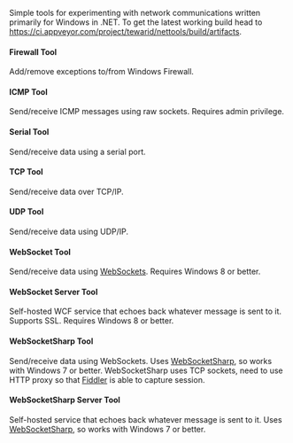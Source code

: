 Simple tools for experimenting with network communications written primarily for Windows in .NET. To get the latest working build head to https://ci.appveyor.com/project/tewarid/nettools/build/artifacts.

#### Firewall Tool
Add/remove exceptions to/from Windows Firewall.

#### ICMP Tool
Send/receive ICMP messages using raw sockets. Requires admin privilege.

#### Serial Tool
Send/receive data using a serial port.

#### TCP Tool
Send/receive data over TCP/IP.

#### UDP Tool
Send/receive data using UDP/IP.

#### WebSocket Tool
Send/receive data using [WebSockets](https://msdn.microsoft.com/en-us/library/system.net.websockets.websocket.aspx). Requires Windows 8 or better.

#### WebSocket Server Tool
Self-hosted WCF service that echoes back whatever message is sent to it. Supports SSL. Requires Windows 8 or better.

#### WebSocketSharp Tool
Send/receive data using WebSockets. Uses [WebSocketSharp](https://github.com/sta/websocket-sharp), so works with Windows 7 or better. WebSocketSharp uses TCP sockets, need to use HTTP proxy so that [Fiddler](http://www.telerik.com/fiddler) is able to capture session.

#### WebSocketSharp Server Tool
Self-hosted service that echoes back whatever message is sent to it. Uses [WebSocketSharp](https://github.com/sta/websocket-sharp), so works with Windows 7 or better.
